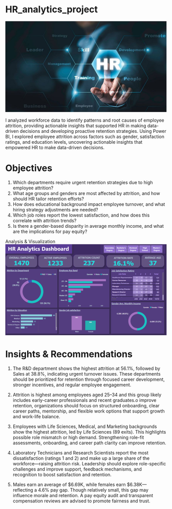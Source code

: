 # HR_analytics_project
![](https://github.com/FunsoJay/HR_analytics_project/blob/main/HR%20Analytics%20picture.png)

I analyzed workforce data to identify patterns and root causes of employee attrition, providing actionable insights that supported HR in making data-driven decisions and developing proactive retention strategies.
Using Power BI, I explored employee attrition across factors such as gender, satisfaction ratings, and education levels, uncovering actionable insights that empowered HR to make data-driven decisions.

# Objectives
1. Which departments require urgent retention strategies due to high employee attrition?
2. What age groups and genders are most affected by attrition, and how should HR tailor retention efforts?
3. How does educational background impact employee turnover, and what hiring strategy adjustments are needed?
4. Which job roles report the lowest satisfaction, and how does this correlate with attrition trends?
5. Is there a gender-based disparity in average monthly income, and what are the implications for pay equity?

Analysis & Visualization
![](https://github.com/FunsoJay/HR_analytics_project/blob/main/HR%20Analytics%20Dashboard.png)

# Insights & Recommendations
1. The R&D department shows the highest attrition at 56.1%, followed by Sales at 38.8%, indicating urgent turnover issues. These departments should be prioritized for retention through focused career development, stronger incentives, and regular employee engagement.
  
2. Attrition is highest among employees aged 25–34 and this group likely includes early-career professionals and recent graduates.o improve retention, organizations should focus on structured onboarding, clear career paths, mentorship, and flexible work options that support growth and work-life balance.

3. Employees with Life Sciences, Medical, and Marketing backgrounds show the highest attrition, led by Life Sciences (89 exits). This highlights possible role mismatch or high demand. Strengthening role-fit assessments, onboarding, and career path clarity can improve retention.

4. Laboratory Technicians and Research Scientists report the most dissatisfaction (ratings 1 and 2) and make up a large share of the workforce—raising attrition risk. Leadership should explore role-specific challenges and improve support, feedback mechanisms, and recognition to boost satisfaction and retention.

5. Males earn an average of $6.69K, while females earn $6.38K—reflecting a 4.6% pay gap. Though relatively small, this gap may influence morale and retention. A pay equity audit and transparent compensation reviews are advised to promote fairness and trust.
